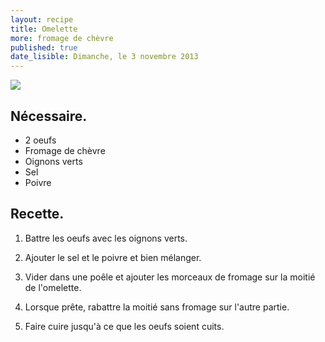```yaml
---
layout: recipe
title: Omelette
more: fromage de chèvre
published: true
date_lisible: Dimanche, le 3 novembre 2013
---
```


<img src="http://f.cl.ly/items/181W020V2W07150s3c31/omelette-fromage-chevre.jpg" class="preview" />

## Nécessaire.
* 2 oeufs
* Fromage de chèvre
* Oignons verts
* Sel
* Poivre

## Recette.

1. Battre les oeufs avec les oignons verts.

2. Ajouter le sel et le poivre et bien mélanger.

3. Vider dans une poêle et ajouter les morceaux de fromage sur la moitié de l'omelette.

4. Lorsque prête, rabattre la moitié sans fromage sur l'autre partie.

5. Faire cuire jusqu'à ce que les oeufs soient cuits.
